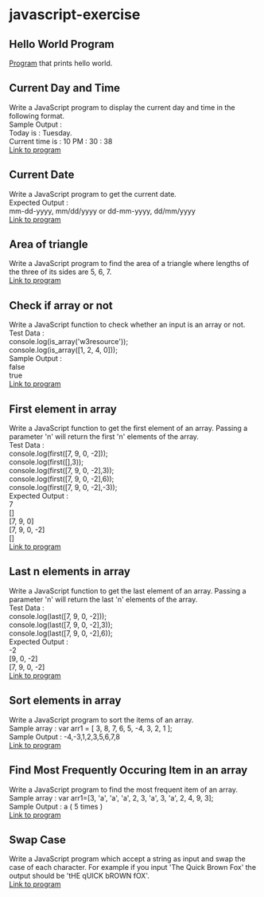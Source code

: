# javascript-exercise

## Hello World Program
[Program](/helloWorld.js) that prints hello world.

## Current Day and Time
Write a JavaScript program to display the current day and time in the following format.<br/>
Sample Output :<br/> Today is : Tuesday.<br/>
Current time is : 10 PM : 30 : 38<br/>
[Link to program](/currentDayAndTime.js)

## Current Date
Write a JavaScript program to get the current date.<br/>
Expected Output : <br/>
mm-dd-yyyy, mm/dd/yyyy or dd-mm-yyyy, dd/mm/yyyy<br/>
[Link to program](/currentDate.js)

## Area of triangle
Write a JavaScript program to find the area of a triangle where lengths of the three of its sides are 5, 6, 7.<br/>
[Link to program](/areaOfTriangle.js)

## Check if array or not
Write a JavaScript function to check whether an input is an array or not. <br/>
Test Data :<br/>
console.log(is_array('w3resource'));<br/>
console.log(is_array([1, 2, 4, 0]));<br/>
Sample Output :<br/>
false<br/>
true<br/>
[Link to program](/checkIsAnArray.js)

## First element in array
Write a JavaScript function to get the first element of an array. Passing a parameter 'n' will return the first 'n' elements of the array. <br/>
Test Data : <br/>
console.log(first([7, 9, 0, -2]));<br/>
console.log(first([],3));<br/>
console.log(first([7, 9, 0, -2],3));<br/>
console.log(first([7, 9, 0, -2],6));<br/>
console.log(first([7, 9, 0, -2],-3));<br/>
Expected Output :<br/>
7<br/>
[]<br/>
[7, 9, 0]<br/>
[7, 9, 0, -2]<br/>
[]<br/>
[Link to program](/firstElementInArray.js)

## Last n elements in array
Write a JavaScript function to get the last element of an array. Passing a parameter 'n' will return the last 'n' elements of the array. <br/>
Test Data :<br/>
console.log(last([7, 9, 0, -2]));<br/>
console.log(last([7, 9, 0, -2],3));<br/>
console.log(last([7, 9, 0, -2],6));<br/>
Expected Output :<br/>
-2<br/>
[9, 0, -2]<br/>
[7, 9, 0, -2]<br/>
[Link to program](/lastNElementsInArray.js)

## Sort elements in array
Write a JavaScript program to sort the items of an array.<br/>
Sample array : var arr1 = [ 3, 8, 7, 6, 5, -4, 3, 2, 1 ];<br/>
Sample Output : -4,-3,1,2,3,5,6,7,8<br/>
[Link to program](/sortElementsInArray.js)

## Find Most Frequently Occuring Item in an array
Write a JavaScript program to find the most frequent item of an array. <br/>
Sample array : var arr1=[3, 'a', 'a', 'a', 2, 3, 'a', 3, 'a', 2, 4, 9, 3]; <br/>
Sample Output : a ( 5 times ) <br/>
[Link to program](/mostFrequentInAnArray.js)

## Swap Case 
Write a JavaScript program which accept a string as input and swap the case of each character. For example if you input 'The Quick Brown Fox' the output should be 'tHE qUICK bROWN fOX'.<br/>
[Link to program](/swapCase.js)
